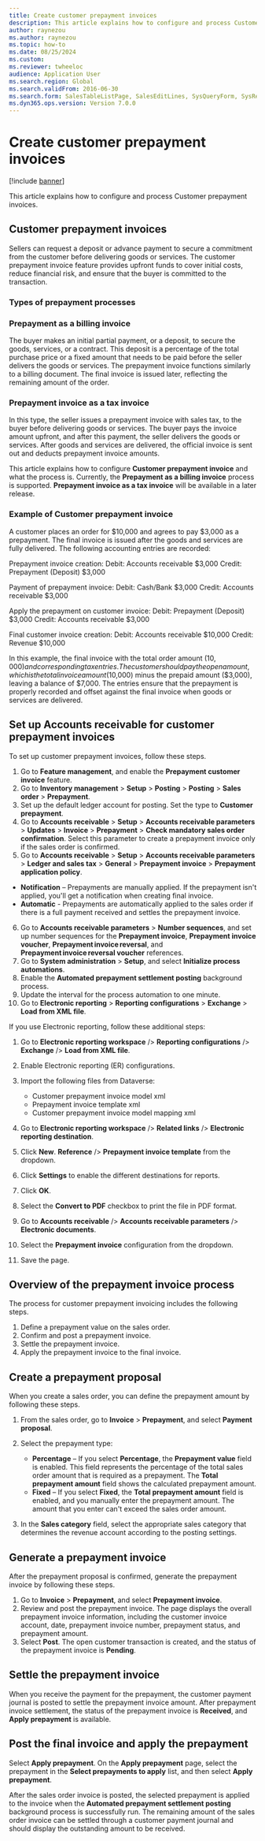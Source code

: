 ```yaml
--- 
title: Create customer prepayment invoices
description: This article explains how to configure and process Customer prepayment invoices.
author: raynezou
ms.author: raynezou
ms.topic: how-to
ms.date: 08/25/2024
ms.custom:
ms.reviewer: twheeloc
audience: Application User
ms.search.region: Global
ms.search.validFrom: 2016-06-30
ms.search.form: SalesTableListPage, SalesEditLines, SysQueryForm, SysRecurrence
ms.dyn365.ops.version: Version 7.0.0 
---
```


# Create customer prepayment invoices

[!include [banner](../../includes/banner.md)]

This article explains how to configure and process Customer prepayment invoices.

## Customer prepayment invoices

Sellers can request a deposit or advance payment to secure a commitment from the customer before delivering goods or services. The customer prepayment invoice feature provides upfront funds to cover initial costs, reduce financial risk, and ensure that the buyer is committed to the transaction. 

### Types of prepayment processes 

### Prepayment as a billing invoice

The buyer makes an initial partial payment, or a deposit, to secure the goods, services, or a contract. This deposit is a percentage of the total purchase price or a fixed amount that needs to be paid before the seller delivers the goods or services. The prepayment invoice functions similarly to a billing document. The final invoice is issued later, reflecting the remaining amount of the order. 

### Prepayment invoice as a tax invoice 

In this type, the seller issues a prepayment invoice with sales tax, to the buyer before delivering goods or services. The buyer pays the invoice amount upfront, and after this payment, the seller delivers the goods or services. After goods and services are delivered, the official invoice is sent out and deducts prepayment invoice amounts.  

This article explains how to configure **Customer prepayment invoice** and what the process is. Currently, the **Prepayment as a billing invoice** process is supported. **Prepayment invoice as a tax invoice**  will be available in a later release.  

### Example of Customer prepayment invoice
A customer places an order for $10,000 and agrees to pay $3,000 as a prepayment. The final invoice is issued after the goods and services are fully delivered. 
The following accounting entries are recorded: 

Prepayment invoice creation: 
    Debit: Accounts receivable 		$3,000 
    Credit: Prepayment (Deposit) 	$3,000 

Payment of prepayment invoice: 
    Debit: Cash/Bank 			    $3,000 
    Credit: Accounts receivable 	$3,000 

Apply the prepayment on customer invoice: 
    Debit: Prepayment (Deposit)		$3,000 
    Credit: Accounts receivable		$3,000 

Final customer invoice creation: 
    Debit: Accounts receivable 		$10,000 
    Credit: Revenue 				$10,000 

In this example, the final invoice with the total order amount ($10,000) and corresponding tax entries. The customer should pay the open amount, which is the total invoice amount ($10,000) minus the prepaid amount ($3,000), leaving a balance of $7,000. The entries ensure that the prepayment is properly recorded and offset against the final invoice when goods or services are delivered. 


## Set up Accounts receivable for customer prepayment invoices

To set up customer prepayment invoices, follow these steps.

1. Go to **Feature management**, and enable the **Prepayment customer invoice** feature.
2. Go to **Inventory management** \> **Setup** \> **Posting** \> **Posting** \> **Sales order** \> **Prepayment**.
3. Set up the default ledger account for posting. Set the type to **Customer prepayment**.
4. Go to **Accounts receivable** \> **Setup** \> **Accounts receivable parameters** \> **Updates** \> **Invoice** \> **Prepayment** > **Check mandatory sales order confirmation**. Select this parameter to create a prepayment invoice only if the sales order is confirmed.
5. Go to **Accounts receivable** \> **Setup** \> **Accounts receivable parameters** \> **Ledger and sales tax** \> **General** \> **Prepayment invoice** \> **Prepayment application policy**. 
 - **Notification** – Prepayments are manually applied. If the prepayment isn't applied, you'll get a notification when creating final invoice.
 - **Automatic** - Prepayments are automatically applied to the sales order if there is a full payment received and settles the prepayment invoice. 
6. Go to **Accounts receivable parameters** \> **Number sequences**, and set up number sequences for the **Prepayment invoice**, **Prepayment invoice voucher**, **Prepayment invoice reversal**, and **Prepayment invoice reversal voucher** references.
7. Go to **System administration** \> **Setup**, and select **Initialize process automations**.
8. Enable the **Automated prepayment settlement posting** background process.
9. Update the interval for the process automation to one minute.
10. Go to **Electronic reporting** \> **Reporting configurations** \> **Exchange** \> **Load from XML file**.

If you use Electronic reporting, follow these additional steps:
1. Go to **Electronic reporting workspace** /> **Reporting configurations** /> **Exchange** /> **Load from XML file**.
2. Enable Electronic reporting (ER) configurations.
3. Import the following files from Dataverse:

    - Customer prepayment invoice model xml
    - Prepayment invoice template xml
    - Customer prepayment invoice model mapping xml

4. Go to **Electronic reporting workspace** /> **Related links** /> **Electronic reporting destination**.
5. Click **New**. **Reference** /> **Prepayment invoice template** from the dropdown.
6. Click **Settings** to enable the different destinations for reports.
7. Click **OK**.
8. Select the **Convert to PDF** checkbox to print the file in PDF format.
9. Go to **Accounts receivable** /> **Accounts receivable parameters** /> **Electronic documents**.
10. Select the **Prepayment invoice** configuration from the dropdown.
11. Save the page. 

## Overview of the prepayment invoice process

The process for customer prepayment invoicing includes the following steps.

1. Define a prepayment value on the sales order.
2. Confirm and post a prepayment invoice.
3. Settle the prepayment invoice.
4. Apply the prepayment invoice to the final invoice.

## Create a prepayment proposal

When you create a sales order, you can define the prepayment amount by following these steps.

1. From the sales order, go to **Invoice** \> **Prepayment**, and select **Payment proposal**.
2. Select the prepayment type:

    - **Percentage** – If you select **Percentage**, the **Prepayment value** field is enabled. This field represents the percentage of the total sales order amount that is required as a prepayment. The **Total prepayment amount** field shows the calculated prepayment amount.
    - **Fixed** – If you select **Fixed**, the **Total prepayment amount** field is enabled, and you manually enter the prepayment amount. The amount that you enter can't exceed the sales order amount.

3. In the **Sales category** field, select the appropriate sales category that determines the revenue account according to the posting settings.

## Generate a prepayment invoice

After the prepayment proposal is confirmed, generate the prepayment invoice by following these steps.

1. Go to **Invoice** \> **Prepayment**, and select **Prepayment invoice**.
2. Review and post the prepayment invoice. The page displays the overall prepayment invoice information, including the customer invoice account, date, prepayment invoice number, prepayment status, and prepayment amount.
3. Select **Post**. The open customer transaction is created, and the status of the prepayment invoice is **Pending**.

## Settle the prepayment invoice

When you receive the payment for the prepayment, the customer payment journal is posted to settle the prepayment invoice amount. After prepayment invoice settlement, the status of the prepayment invoice is **Received**, and **Apply prepayment** is available.

## Post the final invoice and apply the prepayment

Select **Apply prepayment**. On the **Apply prepayment** page, select the prepayment in the **Select prepayments to apply** list, and then select **Apply prepayment**.

After the sales order invoice is posted, the selected prepayment is applied to the invoice when the **Automated prepayment settlement posting** background process is successfully run. The remaining amount of the sales order invoice can be settled through a customer payment journal and should display the outstanding amount to be received. 
